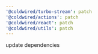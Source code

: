 ```yaml
---
'@coldwired/turbo-stream': patch
'@coldwired/actions': patch
'@coldwired/react': patch
'@coldwired/utils': patch
---
```


update dependencies
